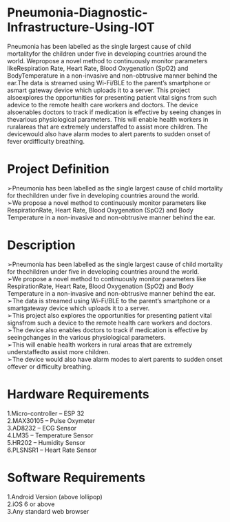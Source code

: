 # Pneumonia-Diagnostic-Infrastructure-Using-IOT
Pneumonia has been labelled as the single largest cause of child mortalityfor the children under five in developing countries around the world. Wepropose a novel method to continuously monitor parameters likeRespiration Rate, Heart Rate, Blood Oxygenation (SpO2) and BodyTemperature in a non-invasive and non-obtrusive manner behind the ear.The data is streamed using Wi-Fi/BLE to the parent’s smartphone or asmart gateway device which uploads it to a server. This project alsoexplores the opportunities for presenting patient vital signs from such adevice to the remote health care workers and doctors. The device alsoenables doctors to track if medication is effective by seeing changes in thevarious physiological parameters. This will enable health workers in ruralareas that are extremely understaffed to assist more children. The devicewould also have alarm modes to alert parents to sudden onset of fever ordifficulty breathing.

# Project Definition
➢Pneumonia has been labelled as the single largest cause of child mortality for thechildren under five in developing countries around the world. \
➢We propose a novel method to continuously monitor parameters like RespirationRate, Heart Rate, Blood Oxygenation (SpO2) and Body Temperature in a non-invasive and non-obtrusive manner behind the ear.

# Description
➢Pneumonia has been labelled as the single largest cause of child mortality for thechildren under five in developing countries around the world. \
➢We propose a novel method to continuously monitor parameters like RespirationRate, Heart Rate, Blood Oxygenation (SpO2) and Body Temperature in a non-invasive and non-obtrusive manner behind the ear. \
➢The data is streamed using Wi-Fi/BLE to the parent’s smartphone or a smartgateway device which uploads it to a server. \
➢This project also explores the opportunities for presenting patient vital signsfrom such a device to the remote health care workers and doctors. \
➢The device also enables doctors to track if medication is effective by seeingchanges in the various physiological parameters. \
➢This will enable health workers in rural areas that are extremely understaffedto assist more children. \
➢The device would also have alarm modes to alert parents to sudden onset offever or difficulty breathing.

# Hardware Requirements
  1.Micro-controller – ESP 32 \
  2.MAX30105 – Pulse Oxymeter \
  3.AD8232 – ECG Sensor \
  4.LM35 – Temperature Sensor \
  5.HR202 – Humidity Sensor \
  6.PLSNSR1 – Heart Rate Sensor
  
# Software Requirements
  1.Android Version (above lollipop) \
  2.iOS 6 or above \
  3.Any standard web browser 
